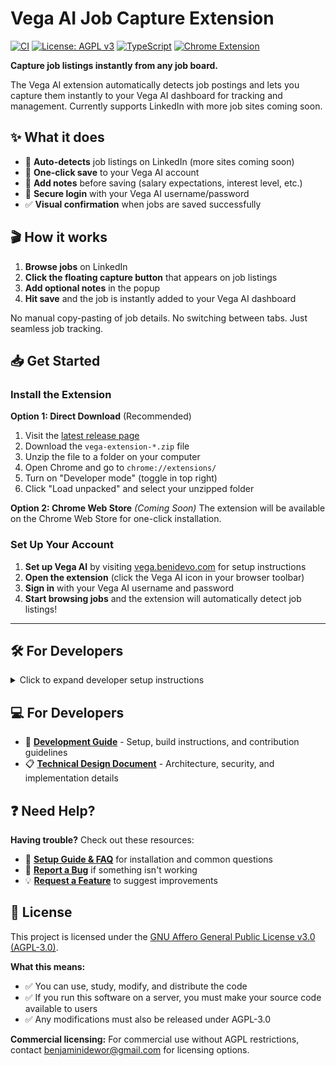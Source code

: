 # Vega AI Job Capture Extension

[![CI](https://github.com/benidevo/vega-ai-extension/actions/workflows/ci.yml/badge.svg)](https://github.com/benidevo/vega-ai-extension/actions/workflows/ci.yml)
[![License: AGPL v3](https://img.shields.io/badge/License-AGPL%20v3-blue.svg)](https://www.gnu.org/licenses/agpl-3.0)
[![TypeScript](https://img.shields.io/badge/TypeScript-007ACC?logo=typescript&logoColor=white)](https://www.typescriptlang.org/)
[![Chrome Extension](https://img.shields.io/badge/Chrome-Extension-4285F4?logo=google-chrome&logoColor=white)](https://chrome.google.com/webstore)

**Capture job listings instantly from any job board.**

The Vega AI extension automatically detects job postings and lets you capture them instantly to your Vega AI dashboard for tracking and management. Currently supports LinkedIn with more job sites coming soon.

## ✨ What it does

- 🎯 **Auto-detects** job listings on LinkedIn (more sites coming soon)
- 💾 **One-click save** to your Vega AI account
- 📝 **Add notes** before saving (salary expectations, interest level, etc.)
- 🔐 **Secure login** with your Vega AI username/password
- ✅ **Visual confirmation** when jobs are saved successfully

## 🎬 How it works

1. **Browse jobs** on LinkedIn
2. **Click the floating capture button** that appears on job listings
3. **Add optional notes** in the popup
4. **Hit save** and the job is instantly added to your Vega AI dashboard

No manual copy-pasting of job details. No switching between tabs. Just seamless job tracking.

## 📥 Get Started

### Install the Extension

**Option 1: Direct Download** (Recommended)

1. Visit the [latest release page](https://github.com/benidevo/vega-ai-extension/releases/latest)
2. Download the `vega-extension-*.zip` file
3. Unzip the file to a folder on your computer
4. Open Chrome and go to `chrome://extensions/`
5. Turn on "Developer mode" (toggle in top right)
6. Click "Load unpacked" and select your unzipped folder

**Option 2: Chrome Web Store** *(Coming Soon)*
The extension will be available on the Chrome Web Store for one-click installation.

### Set Up Your Account

1. **Set up Vega AI** by visiting [vega.benidevo.com](https://vega.benidevo.com) for setup instructions
2. **Open the extension** (click the Vega AI icon in your browser toolbar)
3. **Sign in** with your Vega AI username and password
4. **Start browsing jobs** and the extension will automatically detect job listings!

---

## 🛠️ For Developers

<details>
<summary>Click to expand developer setup instructions</summary>

### Prerequisites

- Node.js 20+ and npm
- Chrome browser

### Quick Setup

```bash
# Clone and install
git clone https://github.com/benidevo/vega-ai-extension.git
cd vega-ai-extension
npm install

# Build and load
npm run build
```

Then load the `dist` folder as an unpacked extension in Chrome.

### Configuration

The extension uses **username/password authentication by default**. Google OAuth is available but disabled by default.

**Basic Setup** - Update API endpoint in `src/config/index.ts` if needed:

```typescript
api: {
  baseUrl: 'http://localhost:8765'  // Default port, change if your backend uses different port
}
```

**Optional: Enable Google OAuth** - Uncomment in production config:

```typescript
features: {
  enableGoogleAuth: true, // Uncomment and set to true
},
auth: {
  providers: {
    google: {
      clientId: 'your-google-client-id.apps.googleusercontent.com' // Add your client ID
    }
  }
}
```

### Technical Documentation

</details>

## 💻 For Developers

- 📖 **[Development Guide](docs/DEVELOPMENT_GUIDE.md)** - Setup, build instructions, and contribution guidelines
- 📋 **[Technical Design Document](docs/TECHNICAL_DESIGN.md)** - Architecture, security, and implementation details

## ❓ Need Help?

**Having trouble?** Check out these resources:

- 📖 **[Setup Guide & FAQ](https://vega.benidevo.com/#faq)** for installation and common questions
- 🐛 **[Report a Bug](https://github.com/benidevo/vega-ai-extension/issues)** if something isn't working
- 💡 **[Request a Feature](https://github.com/benidevo/vega-ai-extension/issues)** to suggest improvements

## 📝 License

This project is licensed under the [GNU Affero General Public License v3.0 (AGPL-3.0)](https://www.gnu.org/licenses/agpl-3.0).

**What this means:**

- ✅ You can use, study, modify, and distribute the code
- ✅ If you run this software on a server, you must make your source code available to users
- ✅ Any modifications must also be released under AGPL-3.0

**Commercial licensing:** For commercial use without AGPL restrictions, contact [benjaminidewor@gmail.com](mailto:benjaminidewor@gmail.com) for licensing options.
